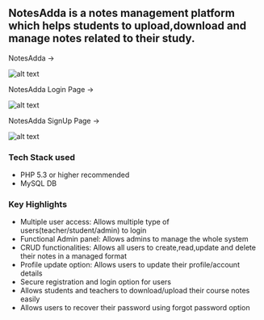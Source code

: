 ## NotesAdda is a notes management platform which helps students to upload,download and manage notes related to their study.



NotesAdda ->

![alt text](https://github.com/techie-adarsh/NotesAdda/blob/master/img/captures.png)



NotesAdda Login Page -> 

![alt text](https://github.com/techie-adarsh/NotesAdda/blob/master/img/login%20screenshot.png)

NotesAdda SignUp Page -> 

![alt text](https://github.com/techie-adarsh/NotesAdda/blob/master/img/signup%20screenshot.png)



### Tech Stack used

- PHP 5.3 or higher recommended 
- MySQL DB

### Key Highlights

- Multiple user access:  Allows multiple type of users(teacher/student/admin) to login 
- Functional Admin panel:  Allows admins to manage the whole system
- CRUD functionalities:  Allows all users to create,read,update and delete their notes in a managed format 
- Profile update option:  Allows users to update their profile/account details  
- Secure registration and login option for users
- Allows students and teachers to download/upload their course notes easily
- Allows users to recover their password using forgot password option
